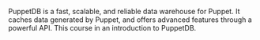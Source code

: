 PuppetDB is a fast, scalable, and reliable data warehouse for Puppet. It caches data generated by Puppet, and offers advanced features through a powerful API. This course in an introduction to PuppetDB.